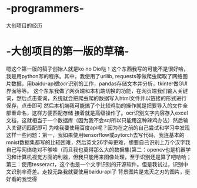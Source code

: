 # -programmers-
大创项目的经历
# -大创项目的第一版的草稿-
嗯这个第一版的稿子创始人就是ko no Dio哒！这个东西我写的可能不是很好哈，我是用python写的程序。其中，我使用了urllib, requests等做爬虫爬取了网络图片数据，用baidu-api做ocr识别的工作，pandas存储文本并分析，tkinter做GUI界面等等。
这个东东我做了网页端和本机端切换的功能，在网页端我们输入关键词，然后点击查询，系统就会把爬虫爬的数据写入html文件并以链接的形式进行保存，点击即可
然后本机端我可能搞了个比较鸡肋的操作就是把要导入的文件全部重命名，这样方便匹配存储
接着就是高级操作了。ocr识别文字内容存入excel文档，这就相当于一个数据库（因为我不会sql所以只能用这种辣鸡办法）然后输入关键词匹配即可
为啥我要使用百度api呢？因为在之前的自己尝试和学习中发现这样一些问题：第一，我如果使用tensorflow或pytorch去写代码，我连基本的mnist数据集都写的比较困难，然后英文26字母更难，想要自己识别上万个汉字我自己写网络绝对不够哇（而且我也莫得那么大的数据集)第二：opencv也是机器学习和计算机视觉方面的利器，但我只能用来图像处理，至于识别还是算了吧哈哈；第三：使用tesseract，这个也是一个文字识别的开源软件。但是我试过，识别中文识别率奇差。走投无路我就要使用baidu-api了
背景图片是鬼灭之刃的图片，挺好看的我觉得
